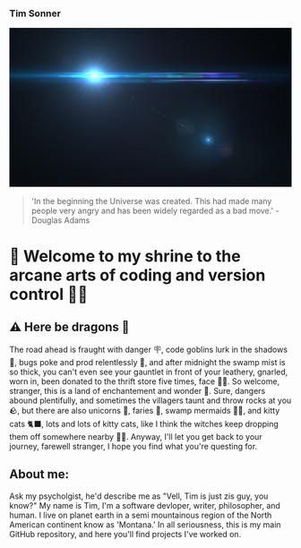 ### Tim Sonner  

![](Mograph_lensflare.png)
> 'In the beginning the Universe was created. This had made many people very angry and has been widely regarded as a bad move.' - Douglas Adams  

# 👋 Welcome to my shrine to the arcane arts of coding and version control 🧙‍♂️
## ⚠️ Here be dragons 🐉
The road ahead is fraught with danger 🪧, code goblins lurk in the shadows 🧌, bugs poke and prod relentlessly 🦟, and after midnight the swamp mist is so thick, you can't even see your gauntlet in front of your leathery, gnarled, worn in, been donated to the thrift store five times, face 😶‍🌫️. So welcome, stranger, this is a land of enchantement and wonder 🤔. Sure, dangers abound plentifully, and sometimes the villagers taunt and throw rocks at you 🪨, but there are also unicorns 🦄, faries 🧚, swamp mermaids 🧜‍♀️, and kitty cats 🐈‍⬛, lots and lots of kitty cats, like I think the witches keep dropping them off somewhere nearby 🧙‍♀️. Anyway, I'll let you get back to your journey, farewell stranger, I hope you find what you're questing for.

## About me:
Ask my psycholgist, he'd describe me as "Vell, Tim is just zis guy, you know?" My name is Tim, I'm a software devloper, writer, philosopher, and human. I live on planet earth in a semi mountainous region of the North American continent know as 'Montana.' In all seriousness, this is my main GitHub repository, and here you'll find projects I've worked on.
